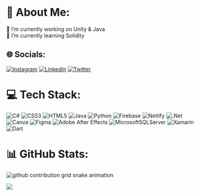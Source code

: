 # 💫 About Me:
🔭 I’m currently working on Unity & Java<br>
🌱 I’m currently learning Solidity


## 🌐 Socials:
[![Instagram](https://img.shields.io/badge/Instagram-%23E4405F.svg?logo=Instagram&logoColor=white)](https://instagram.com/ahmettopak06) [![LinkedIn](https://img.shields.io/badge/LinkedIn-%230077B5.svg?logo=linkedin&logoColor=white)](https://linkedin.com/in/ahmettopak) [![Twitter](https://img.shields.io/badge/Twitter-%231DA1F2.svg?logo=Twitter&logoColor=white)](https://twitter.com/_ahmettopak06) 

# 💻 Tech Stack:
![C#](https://img.shields.io/badge/c%23-%23239120.svg?style=for-the-badge&logo=c-sharp&logoColor=white) ![CSS3](https://img.shields.io/badge/css3-%231572B6.svg?style=for-the-badge&logo=css3&logoColor=white) ![HTML5](https://img.shields.io/badge/html5-%23E34F26.svg?style=for-the-badge&logo=html5&logoColor=white) ![Java](https://img.shields.io/badge/java-%23ED8B00.svg?style=for-the-badge&logo=java&logoColor=white) ![Python](https://img.shields.io/badge/python-3670A0?style=for-the-badge&logo=python&logoColor=ffdd54) ![Firebase](https://img.shields.io/badge/firebase-%23039BE5.svg?style=for-the-badge&logo=firebase) ![Netlify](https://img.shields.io/badge/netlify-%23000000.svg?style=for-the-badge&logo=netlify&logoColor=#00C7B7) ![.Net](https://img.shields.io/badge/.NET-5C2D91?style=for-the-badge&logo=.net&logoColor=white) ![Canva](https://img.shields.io/badge/Canva-%2300C4CC.svg?style=for-the-badge&logo=Canva&logoColor=white) 	![Figma](https://img.shields.io/badge/figma-%23F24E1E.svg?style=for-the-badge&logo=figma&logoColor=white) ![Adobe After Effects](https://img.shields.io/badge/Adobe%20After%20Effects-9999FF.svg?style=for-the-badge&logo=Adobe%20After%20Effects&logoColor=white) ![MicrosoftSQLServer](https://img.shields.io/badge/Microsoft%20SQL%20Sever-CC2927?style=for-the-badge&logo=microsoft%20sql%20server&logoColor=white) ![Xamarin](https://img.shields.io/badge/Xamarin-3199DC?style=for-the-badge&logo=xamarin&logoColor=white) ![Dart](https://img.shields.io/badge/dart-%230175C2.svg?style=for-the-badge&logo=dart&logoColor=white)
# 📊 GitHub Stats:
<picture>
  <source media="(prefers-color-scheme: dark)" srcset="https://github.com/ahmettopak/ahmettopak/blob/output/github-contribution-grid-snake.svg">
  <source media="(prefers-color-scheme: light)" srcset="(https://github.com/ahmettopak/ahmettopak/blob/output/github-contribution-grid-snake.svg)">
  <img alt="github contribution grid snake animation" src="(https://github.com/ahmettopak/ahmettopak/blob/output/github-contribution-grid-snake.svg)">
</picture>


![](https://github-readme-streak-stats.herokuapp.com/?user=ahmettopak&theme=radical&hide_border=true)<br/>
